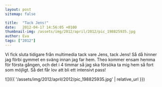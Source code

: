 ```yaml
---
layout: post
sitemap: false

title:  "Tack Jens!"
date:   2012-04-17 14:56:05 +0100
thumbnail-img: /assets/img/2012/april/2012/pic_198825935.jpg
author: Eva
tags: ["2012"]
---
```


Vi fick sluta tidigare från multimedia tack vare Jens, tack Jens! Så då hinner jag förbi gymmet en sväng innan jag far hem. Theo kommer ensam hemma för första gången, och det i 4 timmar så jag ska försöka ta mig hem så fort som möjligt. Så det får lov att bli ett intensivt pass!

![]({{ '/assets/img/2012/april/2012/pic_198825935.jpg'  | relative_url }})

